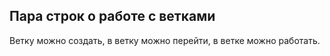 ## Пара строк о работе с ветками
Ветку можно создать, в ветку можно перейти, в ветке можно работать.<br/>